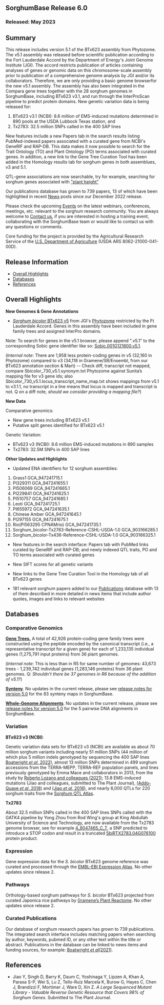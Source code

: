 ## SorghumBase Release 6.0
### Released: May 2023
## Summary

This release includes version 5.1 of the BTx623 assembly from Phytozome. The v5.1 assembly was released before scientific publication according to the Fort Lauderdale Accord by the Department of Energy's Joint Genome Institute (JGI). The accord restricts publication of articles containing analyses of genes or genomic data on this chromosome-scale assembly prior to publication of a comprehensive genome analysis by JGI and/or its collaborators. Therefore, we are only providing a basic genome browserfor the new v5.1 assembly. The assembly has also been integrated in the Compara gene trees together with the 28 sorghum genomes in SorghumBase, including BTx623 v3.1, and run through the InterProScan pipeline to predict protein domains. New genetic variation data is being released for: 

  1) BTx623 v3.1 (NCBI): 8.6 million of EMS-induced mutations determined in 890 pools at the USDA Lubbock Texas station, and 
  2) Tx2783: 32.5 million SNPs called in the 400 SAP lines 
  
New features include a new Papers tab in the search results listing PubMed-indexed papers associated with a curated gene from NCBI's GeneRIF and RAP-DB. This data makes it now possible to search for the Trait Ontology (TO) and Plant Ontology (PO) terms associated with curated genes. In addition, a new link to the Gene Tree Curation Tool has been added in the Homology results tab for sorghum genes in both assemblues, v3 and 5.1. 

QTL-gene associations are now searchable, try for example, searching for sorghum genes associated with ["plant height"](https://dev.sorghumbase.org/genes?filters={%22status%22:%22init%22,%22operation%22:%22AND%22,%22negate%22:false,%22marked%22:false,%22leftIdx%22:0,%22rightIdx%22:3,%22children%22:[{%22fq_field%22:%22location%22,%22fq_value%22:%22(map:GCA_000003195.3%20AND%20region:9%20AND%20start:[57327486%20TO%2057634721])%22,%22name%22:%22Height%20(plant%20height)%22,%22category%22:%22QTLs%22,%22leftIdx%22:1,%22rightIdx%22:2,%22negate%22:false,%22showMenu%22:false,%22marked%22:true}],%22showMarked%22:false,%22showMenu%22:false,%22moveCopyMode%22:%22%22,%22searchOffset%22:0,%22rows%22:20}&genomes=)

Our publications database has grown to 739 papers, 13 of which have been highlighted in recent [News](https://www.sorghumbase.org/posts?categories=research-highlights) posts since our December 2022 release.

Please check the upcoming [Events](https://www.sorghumbase.org/events) on the latest webinars, conferences, meetings, etc. relevant to the sorghum research community. You are always welcome to [Contact us](https://www.sorghumbase.org/contact), if you are interested in hosting a training event, collaborating with the SorghumBase team or would like to contact us with any questions or comments. 

Core funding for the project is provided by the Agricultural Research Service of the [U.S. Department of Agriculture](http://www.usda.gov/) (USDA ARS 8062-21000-041-00D).

## Release Information
- [Overall Highlights](#overall-highlights-6)
- [Databases](#databases-6)
- [References](#references-6)

## Overall Highlights

**New Genomes & Gene Annotations**

- [_Sorghum bicolor_ BTx623 v5](https://ensembl-dev.sorghumbase.org/Sorghum_bicolorv5) from JGI's [Phytozome](https://phytozome-next.jgi.doe.gov/info/Sbicolor_v5_1) restricted by the Ft Lauderdale Accord. Genes in this assembly have been included in gene family trees and assigned InterPro domains.

Note: To search for genes in the v5.1 browser, please append ".v5.1" to the corresponding Sobic gene identifier like so: [Sobic.001G121600.v5.1](https://ensembl-dev.sorghumbase.org/Sorghum_bicolorv5/Gene/Summary?db=core;g=Sobic.001G121600.v5.1;r=1:9578725-9579867;t=Sobic.001G121600.1.v5.1).

(_Internal note_: There are 1,958 less protein-coding genes in v5 (32,160 in Phytozome) compared to v3 (34,118 in Gramene/SB/Ensembl, from our BTx623 annotation section & Mart) -- Check diff, transcript not mapped, compare Sbicolor_730_v5.1.synonym.txt Phytozome against Sunita’s mapping file for v3 gene ids; also Sbicolor_730_v5.1.locus_transcript_name_map.txt shows mappings from v5.1 to v3.1.1, no transcript in a line means that locus is mapped and transcript is not. Q on a diff note, _should we consider providing a mapping file?_)


**New Data**

Comparative genomics:

- New gene trees including BTx623 v5.1
- Putative split genes identified for BTx623 v5.1

Genetic Variation:

- BTx623 v3 (NCBI): 8.6 million EMS-induced mutations in 890 samples
- Tx2783: 32.5M SNPs in 400 SAP lines


**Other Updates and Highlights**

- Updated ENA identifiers for 12 sorghum assemblies: 

1) Grass1	GCA_947241715.1
2) PI329311	GCA_947241655.1
3) PI506069	GCA_947241665.1
4) PI229841	GCA_947241625.1
5) PI510757	GCA_947241685.1
6) Leoti	GCA_947241725.1
7) PI655972	GCA_947241635.1
8) Chinese Amber	GCA_947241645.1
9) PI297155	GCA_947241675.1
10) Rio(PI563295 CPNAMrio)	GCA_947241735.1
11) Sorghum_bicolor-Tx2783-Reference-CSHL-USDA-1.0	GCA_903166285.1
12) Sorghum_bicolor-Tx436-Reference-CSHL-USDA-1.0	GCA_903166325.1

- New features in the search interface: Papers tab with PubMed links curated by GeneRIF and RAP-DB; and newly indexed QTL traits, PO and TO terms associated with curated genes

- New SIFT scores for all genetic variants

- New links to the Gene Tree Curation Tool in the Homology tab of all BTx623 genes

- 181 relevant sorghum papers added to our [Publications](https://www.sorghumbase.org/publications) database with 13 of them described in more detailed in news items that include author quotes, images and links to relevant websites 


## Databases
### Comparative Genomics

[**Gene Trees.**](https://ensembl.sorghumbase.org/prot_tree_stats.html) A total of
42,926 protein-coding gene family trees were constructed using the peptide encoded by
the canonical transcript (i.e., a representative transcript for a given gene) for each
of 1,233,135 individual genes (1,275,791 input proteins) from 36 plant genomes.

(_Internal note_: This is less than in R5 for same number of genomes: 43,673 trees - 1,239,742 individual genes (1,283,146 proteins) from 36 plant genomes. Q: _Shouldn't there be 37 genomes in R6 because of the addition of v5.1?_)

[**Synteny**](https://ensembl.sorghumbase.org/compara_analyses.html). No updates in the current release, please see [release notes for version 5.0](https://www.sorghumbase.org/relnotes?section=PRelease%205) for the 83 synteny maps in SorghumBase.

[**Whole-Genome Alignments**](https://ensembl.sorghumbase.org/compara_analyses.html). No updates in the current release, please see [release notes for version 5.0](https://www.sorghumbase.org/relnotes?section=PRelease%205) for the 5 pairwise DNA alignments in SorghumBase.


### Variation

**BTx623 v3 (NCBI)**:

Genetic variation data sets for BTx623 v3 (NCBI) are available as about 70 million sorghum variants including
nearly 51 million SNPs (44 million of which plus 5 million indels genotyped by sequencing the 400 SAP lines [Boatwright _et al_, 2022](https://www.sorghumbase.org/post/whole-genome-sequencing-of-400-sorghum-association-panel-sap-accessions-establishes-a-crucial-resource-for-dissecting-genomic-diversity-in-sorghum)), almost 13 million SNPs determined in 499 sorghum accessions from the TERRA-MEPP, TERRA-REF population panels, and lines previously genotyped by Emma Mace and collaborators in 2013, from the study by [Roberto Lozano and colleagues (2021)](https://www.sorghumbase.org/post/comparative-analysis-of-deleterious-mutations-in-sorghum-versus-maize);
13.8 EMS-induced mutations (Jiao and colleagues, submitted to The Plant Journal), [(Addo-Quaye _et al_, 2018)](https://www.sorghumbase.org/paper/19942) and [(Jiao _et al_, 2016)](https://sorghumbase.org/paper/a-sorghum-mutant-resource-as-an-efficient-platform-for-gene-discovery-in-grasses), 
and nearly 6,000 QTLs for 220 sorghum traits from the [Sorghum QTL Atlas](https://aussorgm.org.au/).

 **Tx2783**

About 32.5 million SNPs called in the 400 SAP lines SNPs called with the GATK4 pipeline by Yong Zhou from Rod Wing's group at King Abdullah University of Science and Technology, are now available from the Tx2783 genome browser, see for example [4_6047465_C_T](https://ensembl-dev.sorghumbase.org/Sorghum_tx2783pac/Variation/Sample?db=core;r=4:6046965-6047965;v=4_6047465_C_T;vdb=variation;vf=11387812), a SNP predicted to introduce a STOP codon and result in a truncated [SbiRTX2783.04G076100](https://ensembl-dev.sorghumbase.org/Sorghum_tx2783pac/Gene/Summary?db=core;g=SbiRTX2783.04G076100;r=4:6046424-6048133;t=SbiRTX2783.04G076100.1;v=4_6047465_C_T;vdb=variation;vf=11387812) protein product.


### Expression

Gene expression data for the _S. bicolor_ BTx623 genome reference was curated and
processed through the [EMBL-EBI Expression Atlas](https://www.ebi.ac.uk/gxa/plant/experiments). No other updates since release 2.

### Pathways

Orthology-based sorghum pathways for _S. bicolor_ BTx623 projected from curated Japonica rice pathways by [Gramene’s Plant Reactome](https://plantreactome.gramene.org/). No other updates since release 2.

### Curated Publications

Our database of sorghum research papers has grown to 739 publications. The integrated search interface includes matching papers when searching by author, keywords, pubmed ID, or any other text within the title or abstract. 
Publications in the database can be linked to news items and funding sources, for example: [Boatwright _et al_(2021)](https://www.sorghumbase.org/post/whole-genome-sequencing-of-400-sorghum-association-panel-sap-accessions-establishes-a-crucial-resource-for-dissecting-genomic-diversity-in-sorghum).


## References

- Jiao Y, Singh D, Barry K, Daum C, Yoshinaga Y, Lipzen A, Khan A, Parasa S-P, Wei S, Lu Z, Tello-Ruiz Marcela K, Burow G, Hayes C, Chen J, Brandizzi F, Mortimer J, Ware D, Xin Z. _A Large Sequenced Mutant Library - Valuable Reverse Genetic Resource that Covers 98% of Sorghum Genes_. Submitted to The Plant Journal.
